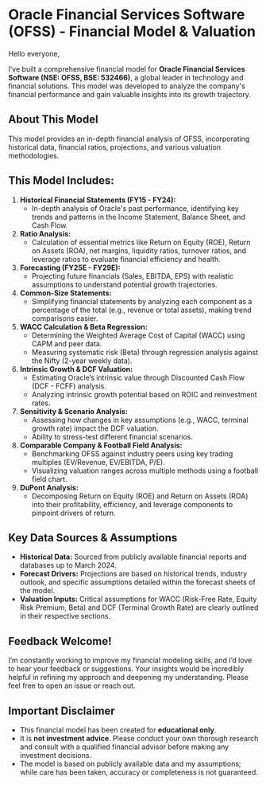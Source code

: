 # Oracle Financial Services Software (OFSS) - Financial Model & Valuation

Hello everyone,

I’ve built a comprehensive financial model for **Oracle Financial Services Software (NSE: OFSS, BSE: 532466)**, a global leader in technology and financial solutions. This model was developed to analyze the company's financial performance and gain valuable insights into its growth trajectory.



## About This Model

This model provides an in-depth financial analysis of OFSS, incorporating historical data, financial ratios, projections, and various valuation methodologies.

## This Model Includes:

1.  **Historical Financial Statements (FY15 - FY24):**
    *   In-depth analysis of Oracle's past performance, identifying key trends and patterns in the Income Statement, Balance Sheet, and Cash Flow.
2.  **Ratio Analysis:**
    *   Calculation of essential metrics like Return on Equity (ROE), Return on Assets (ROA), net margins, liquidity ratios, turnover ratios, and leverage ratios to evaluate financial efficiency and health.
3.  **Forecasting (FY25E - FY29E):**
    *   Projecting future financials (Sales, EBITDA, EPS) with realistic assumptions to understand potential growth trajectories.
4.  **Common-Size Statements:**
    *   Simplifying financial statements by analyzing each component as a percentage of the total (e.g., revenue or total assets), making trend comparisons easier.
5.  **WACC Calculation & Beta Regression:**
    *   Determining the Weighted Average Cost of Capital (WACC) using CAPM and peer data.
    *   Measuring systematic risk (Beta) through regression analysis against the Nifty (2-year weekly data).
6.  **Intrinsic Growth & DCF Valuation:**
    *   Estimating Oracle’s intrinsic value through Discounted Cash Flow (DCF - FCFF) analysis.
    *   Analyzing intrinsic growth potential based on ROIC and reinvestment rates.
7.  **Sensitivity & Scenario Analysis:**
    *   Assessing how changes in key assumptions (e.g., WACC, terminal growth rate) impact the DCF valuation.
    *   Ability to stress-test different financial scenarios.
8.  **Comparable Company & Football Field Analysis:**
    *   Benchmarking OFSS against industry peers using key trading multiples (EV/Revenue, EV/EBITDA, P/E).
    *   Visualizing valuation ranges across multiple methods using a football field chart.
9.  **DuPont Analysis:**
    *   Decomposing Return on Equity (ROE) and Return on Assets (ROA) into their profitability, efficiency, and leverage components to pinpoint drivers of return.

## Key Data Sources & Assumptions

*   **Historical Data:** Sourced from publicly available financial reports and databases up to March 2024.
*   **Forecast Drivers:** Projections are based on historical trends, industry outlook, and specific assumptions detailed within the forecast sheets of the model.
*   **Valuation Inputs:** Critical assumptions for WACC (Risk-Free Rate, Equity Risk Premium, Beta) and DCF (Terminal Growth Rate) are clearly outlined in their respective sections.

## Feedback Welcome!

I’m constantly working to improve my financial modeling skills, and I’d love to hear your feedback or suggestions. Your insights would be incredibly helpful in refining my approach and deepening my understanding. Please feel free to open an issue or reach out.

## Important Disclaimer

*   This financial model has been created for **educational  only**.
*   It is **not investment advice**. Please conduct your own thorough research and consult with a qualified financial advisor before making any investment decisions.
*   The model is based on publicly available data and my assumptions; while care has been taken, accuracy or completeness is not guaranteed.
